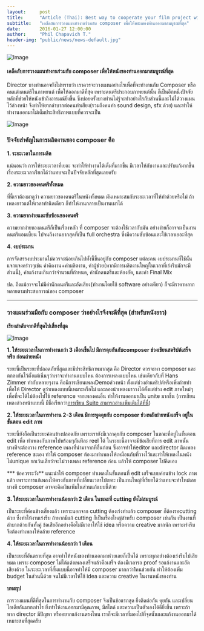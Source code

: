 ```yaml
---
layout:     post
title:      "Article (Thai): Best way to cooperate your film project with a composer."
subtitle:   "เคล็ดลับการวางแผนทำงานร่วมกับ composer เพื่อให้หนังของท่านออกมาสมบูรณ์ที่สุด"
date:       2016-01-27 12:00:00
author:     "Phil Chapavich T."
header-img: "public/news/news-default.jpg"
---
```


<img src="{{ site.baseurl }}/public/news/2016-01-27-best/directortips.jpg" alt="Image">

#### เคล็ดลับการวางแผนทำงานร่วมกับ composer เพื่อให้หนังของท่านออกมาสมบูรณ์ที่สุด

Director บางท่านอาจยังไม่ทราบว่า
    เราควรจะวางแผนอย่างไรเพื่อที่จะทำงานกับ Composer หรือ คนแต่งดนตรีในภาพยนต์
    เพื่อให้ออกมาดีที่สุด เพราะดนตรีประกอบภาพยนต์นั้น
    ก็เป็นอีกหนึ่งปัจจัยหลักที่ช่วยให้หนังเข้าถึงอารมณ์ยิ่งขึ้น
    ซึ่งบ่อยครั้งบางท่านไม่รู้จะทำอย่างไรกับส่วนนี้และไม่ได้วางแผนไว้ล่วงหน้า
    จึงทำให้ยากลำบากต่อคนทำเสียง(รวมถึงคนทำ sound design, sfx ด้วย)
    และทำให้ทำงานออกมาไม่เต็มประสิทธิภาพแบบที่ควรจะเป็น

<img src="{{ site.baseurl }}/public/news/2016-01-27-best/info1.jpg" alt="Image">

### ปัจจัยสำคัญในการผลิตงานของ composer คือ

**1. ระยะเวลาในการผลิต**

แน่นอนว่า การให้ระยะเวลาที่เยอะ จะทำให้ทำงานได้เต็มที่มากขึ้น
    มีเวลาให้กับงานและปรับแก้มากขึ้น
    เรื่องระยะเวลาเรียกได้ว่าแทบจะเป็นปัจจัยหลักที่สุดเลยครับ

**2. ความยาวของดนตรีทั้งหมด**

ที่นี้เราต้องมาดูว่า ความยาวของดนตรีในหนังทั้งหมด
    มันเหมาะสมกับระยะเวลาที่ให้ทำด้วยหรือไม่ ถ้าเพลงยาวแต่ให้เวลาทำนิดเดียว
    ก็ทำให้งานกลายเป็นงานเผาได้

**3. ความยากง่ายและซับซ้อนของดนตรี**

ความยากง่ายของดนตรีก็เป็นเรื่องหลัก ที่ composer จะต้องใช้เวลากับมัน
    อย่างง่ายก็อาจจะเป็นงานดนตรีแอมเบี้ยน ไปจนถึงงานยากสุดที่เป็น full
    orchestra ซึ่งมีความซับซ้อนและใช้เวลาเยอะที่สุด

**4. งบประมาน**

การจัดสรรงบประมานไม่ควรจะน้อยเกินไปทั้งนี้ขึ้นอยู่กับ composer แต่ละคน
    งบประมานที่ใช้นั้นแจกแจงคร่าวๆเช่น ค่าคิดงาน+ค่าผลิตงาน,
    ค่าผู้ช่วย(หากมีการผลิตงานใหญ่ในเวลาที่เร่งรีบมักจะมีส่วนนี้),
    ค่าแก้งานเกินกว่าจำนวนที่กำหนด, ค่านักดนตรีและห้องอัด, และค่า Final Mix

ปล. ถึงแม้อาจจะไม่มีค่านักดนตรีและอัดเสียง(ทำงานโดยใช้ software
    อย่างเดียว) ก็จะมีราคาหลากหลายตามประสบการณ์ของ composer

* * *

### วางแผนร่วมมือกับ composer ว่าอย่างไรจึงจะดีที่สุด (สำหรับหนังยาว)

**เรียงลำดับจากดีที่สุดไปเสี่ยงที่สุด**

<img src="{{ site.baseurl }}/public/news/2016-01-27-best/info2.jpg" alt="Image">

**1. ให้ระยะเวลาในการทำงานกว่า 3 เดือนขึ้นไป มีการคุยกันกับcomposer
    ช่วงเขียนสคริปต์เสร็จ หรือ ก่อนถ่ายหนัง**

ระยะนี้เป็นระยะที่ปลอดภัยที่สุดและมีประสิทธิภาพมากสุด คือ Director
    ควรจะหา composer และตกลงกันไว้ตั้งแต่เนิ่นๆว่าเราจะทำงานแบบไหน
    ต้องการเพลงแบบไหน เช่นเดียวกับที่ Hans Zimmer ทำกับหลายๆงาน
    คือมีการเขียนเพลงDemoล่วงหน้า ตั้งแต่ช่วงอ่านคริปต์หรือเพิ่งถ่ายทำ เพื่อให้
    Director ดูว่าเพลงแบบนี้เหมาะหรือไม่ และลองนำเพลงมาวางได้ตั้งแต่ช่วง edit
    ภาพใหม่ๆ เพื่อที่จะได้ไม่ต้องไปใช้ reference จากเพลงคนอื่น
    ทำให้งานออกมาเป็น unite มากขึ้น (การเขียนเพลงล่วงหน้าแบบนี้
    มีชื่อเรียกว่า[การเขียน
    Suite สามารถอ่านเพิ่มเติมได้ที่นี่](https://www.facebook.com/notes/phil-chapavich-composer/suite-%E0%B8%84%E0%B8%B7%E0%B8%AD%E0%B8%AD%E0%B8%B0%E0%B9%84%E0%B8%A3/940272212688649))

**2. ให้ระยะเวลาในการทำงาน 2-3 เดือน มีการพูดคุยกับ composer
    ช่วงหลังถ่ายหนังเสร็จ อยู่ในขั้นตอน edit ภาพ**

ระยะนี้ยังถือเป็นระยะค่อนข้างปลอดภัย เพราะเรายังมีเวลาคุยกับ composer
    ในขณะที่อยู่ในขั้นตอน edit เพื่อ ทำเพลงกับภาพไปพร้อมๆกันทีละ reel ได้
    ในระยะนี้อาจจะมีข้อเสียที่การ edit ภาพนั้นบางทีจะต้องวาง reference
    เพลงที่นำมาจากที่อื่นก่อน ซึ่งอาจทำให้editor และdirector ติดเพลง reference
    ซะเอง ทำให้ composer ต้องมาทำเพลงให้เหมือนกับที่วางไว้และทำให้เพลงในหนังไม่unique
    ยกเว้นเสียว่าจะไม่วางเพลง reference ก่อน แล้วให้ composer ไปคิดเอง

*** ข้อควรระวัง** แนะนำให้ composer ทำเพลงในขั้นตอนที่ edit
    เสร็จแบบค่อนข้าง lock ภาพแล้ว
    เพราะการแก้เพลงให้ตรงกับภาพที่เปลี่ยนเวลาไปเยอะ
    เป็นงานใหญ่ที่เรียกได้ว่าแทบจะทำใหม่เลย บางที composer
    อาจจะคิดเงินเพิ่มในส่วนแก้แบบนี้ด้วย

**3. ให้ระยะเวลาในการทำงานน้อยกว่า 2 เดือน ในขณะที่ cutting
    ยังไม่สมบูรณ์**

เป็นระยะที่ค่อนข้างเสี่ยงแล้ว เพราะนอกจาก cutting ต้องเร่งทำแล้ว
    composer ก็ต้องรอcutting ด้วย ซึ่งทำให้งานเร่งรีบ ถ้าหากมีแก้ cutting
    ก็เป็นเรื่องใหญ่สำหรับ composer เช่นกัน เป็นงานที่ลำบากด้วยกันทั้งคู่
    ข้อเสียอีกอย่างคือไม่มีเวลาให้ใช้ idea หรือความ creative มากนัก
    เพราะเร่งรีบ จึงต้องทำเพลงให้คล้าย reference

**4. ให้ระยะเวลาในการทำงานน้อยกว่า 1 เดือน**

เป็นระยะที่อันตรายที่สุด อาจทำให้หนังของท่านออกมาห่วยเลยก็เป็นได้
    เพราะทุกอย่างต้องเร่งรีบไปเสียหมด เพราะ composer
    ไม่ได้แต่งเพลงเสร็จแล้วคือเสร็จ ต้องมีเวลารอ proof รอแก้งานและอัดเสียงด้วย
    ในระยะเวลาที่สั้นแบบนี้อาจทำให้มี composer มากกว่า1คนช่วยกัน ทำให้ต้องเพิ่ม
    budget ในส่วนนี้ด้วย จนไม่มีเวลาให้ใช้ idea และความ creative
    ในงานหนังของท่าน

**บทสรุป**

การวางแผนที่ดีที่สุดในการทำงานกับ composer จึงเป็นข้อแรกสุด
    ยิ่งติดต่อกัน คุยกัน และเปลี่ยนไอเดียกันมากเท่าไร
    ยิ่งทำให้งานออกมามีคุณภาพ, มีสไตล์ และความเป็นตัวเองได้ดียิ่งขึ้น
    เพราะถ้าหาก director มีปัญหา หรืออยากแก้งานตรงไหน
    เราก็จะมีเวลาที่มองไปที่จุดนั้นและแก้งานออกมาได้เหมาะสมที่สุดครับ
